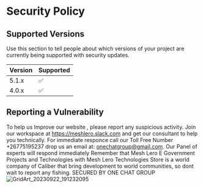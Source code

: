 # Security Policy


## Supported Versions

Use this section to tell people about which versions of your project are
currently being supported with security updates.

| Version | Supported          |
| ------- | ------------------ |
| 5.1.x   | :white_check_mark: |
| 4.0.x   | :white_check_mark: |

## Reporting a Vulnerability

To help us Improve our website , please report any suspicious activity. Join our workspace at https://meshlero.slack.com and get our consultant to help you technically.
For immediate responce call our Toll Free Number  +26775195237 
drop us an email at: onechatgroup@gmail.com. Our Panel of experts will respond immediately
Remember that Mesh Lero E Government Projects and  Technologies with Mesh Lero Technologies Store is a world company of Caliber that bring development to world communities, so dont wait to report any fishing.
SECURED BY ONE CHAT GROUP
![GridArt_20230922_191232095](https://github.com/Makate89/meshlero/assets/130196509/fa4ec46c-1b6c-427a-baea-ac1b7ce2ceed)


